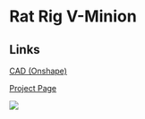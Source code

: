 # Rat Rig V-Minion

## Links
[CAD (Onshape)](https://cad.onshape.com/documents/15a2d417ffe6419f44f2b12e/w/92c82e3b2fbb251796f47d96/e/92a0ed9a1042e4b97032f956)

[Project Page](https://v-minion.ratrig.com/)

![](https://github.com/Rat-Rig/V-Minion/raw/main/docs/src/assets/splash.png)
